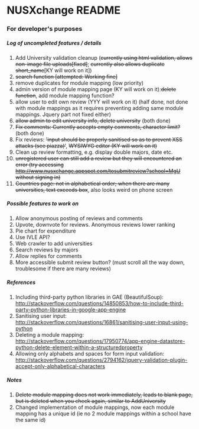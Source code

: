 # NUSXchange README
### For developer's purposes
##### Log of uncompleted features / details
1. Add University validation cleanup (~~currently using html validation, allows non-image file uploads[fixed]~~; ~~currently also allows duplicate short_name~~[KY will work on it]) 
2. ~~search function [attempted: Working fine]~~
4. remove duplicates for module mapping (low priority)
5. admin version of module mapping page (KY will work on it):~~delete function~~, add module mapping function?
6. allow user to edit own review (YYY will work on it) (half done, not done with module mappings as it requires preventing adding same module mappings. Jquery part not fixed either)
7. ~~allow admin to edit university info, delete university~~ (both done)
8. ~~Fix comments: Currently accepts empty comments, character limit?~~ (both done)
9. Fix reviews: ~~'input should be properly sanitised so as to prevent XSS attacks (see piazza)'~~, ~~WYSIWYG editor (KY will work on it)~~
10. Clean up review formatting, e.g. display double majors, date etc.
11. ~~unregistered user can still add a review but they will encountered an error (try accessing http://www.nusxchange.appspot.com/tosubmitreview?school=MgU without signing in)~~
11. ~~Countries page: not in alphabetical order; when there are many universities, text exceeds box~~, also looks weird on phone screen

##### Possible features to work on
1. Allow anonymous posting of reviews and comments
2. Upvote, downvote for reviews. Anonymous reviews lower ranking
3. Pie chart for expenditure
4. Use IVLE API?
5. Web crawler to add universities
6. Search reviews by majors
7. Allow replies for comments
8. More accessible submit review button? (must scroll all the way down, troublesome if there are many reviews)

##### References
1. Including third-party python libraries in GAE (BeautifulSoup): http://stackoverflow.com/questions/14850853/how-to-include-third-party-python-libraries-in-google-app-engine
2. Sanitising user input: http://stackoverflow.com/questions/16861/sanitising-user-input-using-python
3. Deleting a module mapping: http://stackoverflow.com/questions/17950774/app-engine-datastore-python-delete-element-within-a-structuredproperty
4. Allowing only alphabets and spaces for form input validation: http://stackoverflow.com/questions/2794162/jquery-validation-plugin-accept-only-alphabetical-characters

##### Notes
1. ~~Delete module mapping does not work immediately, leads to blank page, but is deleted when you check again, similar to AddUniversity~~
2. Changed implementation of module mappings, now each module mapping has a unique id (ie no 2 module mappings within a school have the same id)
